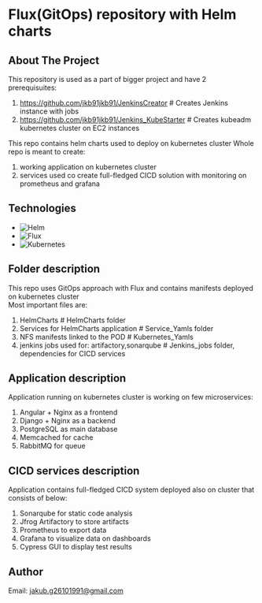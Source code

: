 # Flux(GitOps) repository with Helm charts
<a name="readme-top"></a>  

<!-- ABOUT THE PROJECT -->
## About The Project  
This repository is used as a part of bigger project and have 2 prerequisuites:  
1) https://github.com/jkb91jkb91/JenkinsCreator  # Creates Jenkins instance with jobs  
2) https://github.com/jkb91jkb91/Jenkins_KubeStarter # Creates kubeadm kubernetes cluster on EC2 instances 

This repo contains helm charts used to deploy on kubernetes cluster
Whole repo is meant to create:  
1) working application on kubernetes cluster
2) services used co create full-fledged CICD solution with monitoring on prometheus and grafana
   
<!-- TECHNOLOGIES -->
## Technologies
* ![Helm](https://img.shields.io/badge/Helm-0F1689?style=for-the-badge&logo=helm&logoColor=white)
* ![Flux](https://img.shields.io/badge/Flux-023042?style=for-the-badge&logo=flux&logoColor=white)
* ![Kubernetes](https://img.shields.io/badge/Kubernetes-326CE5?style=for-the-badge&logo=kubernetes&logoColor=white)

<!-- FOLDER DESCRIPTION -->
## Folder description  
This repo uses GitOps approach with Flux and contains manifests deployed on kubernetes cluster  
Most important files are:  
1) HelmCharts  # HelmCharts folder  
2) Services for HelmCharts application  # Service_Yamls  folder  
3) NFS manifests linked to the POD # Kubernetes_Yamls  
4) jenkins jobs used for: artifactory,sonarqube  # Jenkins_jobs folder, dependencies for CICD services  

<!-- APPLICATION DESCRIPTION -->
## Application description
Application running on kubernetes cluster is working on few microservices:  
1) Angular + Nginx as a frontend  
2) Django + Nginx as a backend  
3) PostgreSQL as main database  
4) Memcached for cache  
5) RabbitMQ for queue  

<!-- CICD SERVICES DESCRIPTION -->
## CICD services description  
Application contains full-fledged CICD system deployed also on cluster that consists of below:   
1) Sonarqube for static code analysis  
2) Jfrog Artifactory to store artifacts  
3) Prometheus to export data  
4) Grafana to visualize data on dashboards  
5) Cypress GUI to display test results  

<!-- AUTHOR -->
## Author
Email: jakub.g26101991@gmail.com
